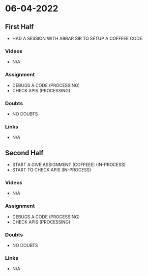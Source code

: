 # 06-04-2022

## First Half

- HAD A SESSION WITH ABRAR SIR TO SETUP A COFFEEE CODE.

### Videos

- N/A


### Assignment

- DEBUGS A CODE (PROCESSING)
- CHECK APIS (PROCESSING)

### Doubts

- NO DOUBTS

### Links

- N/A

## Second Half

- START A GIVE ASSIGNMENT (COFFEEE)  (IN-PROCESS)
- START TO CHECK APIS (IN-PROCESS)

### Videos

- N/A


### Assignment 

- DEBUGS A CODE (PROCESSING)
- CHECK APIS (PROCESSING)

### Doubts

- NO DOUBTS

### Links

- N/A